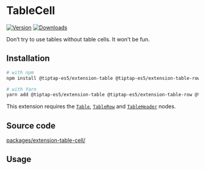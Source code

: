 # TableCell

[![Version](https://img.shields.io/npm/v/@tiptap-es5/extension-table-cell.svg?label=version)](https://www.npmjs.com/package/@tiptap-es5/extension-table-cell)
[![Downloads](https://img.shields.io/npm/dm/@tiptap-es5/extension-table-cell.svg)](https://npmcharts.com/compare/@tiptap-es5/extension-table-cell?minimal=true)

Don’t try to use tables without table cells. It won’t be fun.

## Installation

```bash
# with npm
npm install @tiptap-es5/extension-table @tiptap-es5/extension-table-row @tiptap-es5/extension-table-header @tiptap-es5/extension-table-cell

# with Yarn
yarn add @tiptap-es5/extension-table @tiptap-es5/extension-table-row @tiptap-es5/extension-table-header @tiptap-es5/extension-table-cell
```

This extension requires the [`Table`](/api/nodes/table), [`TableRow`](/api/nodes/table-row) and [`TableHeader`](/api/nodes/table-header) nodes.

## Source code

[packages/extension-table-cell/](https://github.com/ueberdosis/tiptap/blob/main/packages/extension-table-cell/)

## Usage

<demo name="Nodes/Table" />
